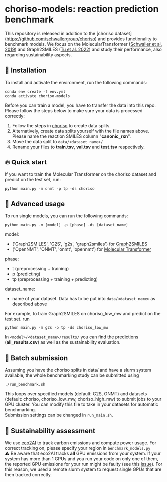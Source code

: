 # choriso-models: reaction prediction benchmark 
This repository is released in addition to the [choriso dataset] (https://github.com/schwallergroup/choriso) and provides functionality to benchmark models.
We focus on the MolecularTransformer ([Schwaller et al. 2019](https://pubs.acs.org/doi/full/10.1021/acscentsci.9b00576)) and Graph2SMILES ([Tu et al. 2022](https://pubs.acs.org/doi/full/10.1021/acs.jcim.2c00321)) and study their performance, also regarding sustainability aspects.


## 🚀 Installation
To install and activate the environment, run the following commands:
```
conda env create -f env.yml
conda activate choriso-models
```

Before you can train a model, you have to transfer the data into this repo. 
Please follow the steps below to make sure your data is processed correctly:
1. Follow the steps in [choriso](https://github.com/schwallergroup/choriso) to create data splits.  
2. Alternatively, create data splits yourself with the file names above. Please name the reaction SMILES column "**canonic_rxn**".
3. Move the data split to ``data/<dataset_name>/`` 
4. Rename your files to **train.tsv**, **val.tsv** and **test.tsv** respectively.

## 🔥 Quick start
If you want to train the Molecular Transformer on the choriso dataset and predict on the test set, run:
```
python main.py -m onmt -p tp -ds choriso
```

##  :brain: Advanced usage
To run single models, you can run the following commands:
```
python main.py -m [model] -p [phase] -ds [dataset_name]
```
model:
* ('Graph2SMILES', 'G2S', 'g2s', 'graph2smiles') for [Graph2SMILES](https://github.com/coleygroup/Graph2SMILES) <br />
* ('OpenNMT', 'ONMT', 'onmt', 'opennmt') for [Molecular Transformer](https://github.com/pschwllr/MolecularTransformer) <br />

phase:
* t (preprocessing + training) <br />
* p (predicting) <br />
* tp (preprocessing + training + predicting) <br />

dataset_name: 
* name of your dataset. Data has to be put into ``data/<dataset_name>`` as described above <br />
  
For example, to train Graph2SMILES on choriso_low_mw and predict on the test set, run 
```
python main.py -m g2s -p tp -ds choriso_low_mw
```
In ``<model>/<dataset_name>/results/`` you can find the predictions (**all_results.csv**) as well as the sustainability evaluation.

## 🤖 Batch submission
Assuming you have the choriso splits in data/ and have a slurm system available, the whole benchmarking study can be submitted using 
```
./run_benchmark.sh
```
This loops over specified models (default: G2S, ONMT) and datasets (default: choriso, choriso_low_mw, choriso_high_mw) to submit jobs to your GPU cluster. 
You can modify this file to take in your datasets for automatic benchmarking.  
Submission settings can be changed in ```run_main.sh```.

## 🌳 Sustainability assessment
We use [eco2AI](https://github.com/sb-ai-lab/Eco2AI) to track carbon emissions and compute power usage. 
For correct tracking on, please specify your region in ```benchmark_models.py``` <br> 
⚠️ Be aware that eco2AI tracks **all** GPU emissions from your system. 
If your system has more than 1 GPUs and you run your code on only one of them, the reported GPU emissions for your run might be faulty (see this [issue](https://github.com/sb-ai-lab/Eco2AI/issues/11)). 
For this reason, we used a remote slurm system to request single GPUs that are then tracked correctly.


